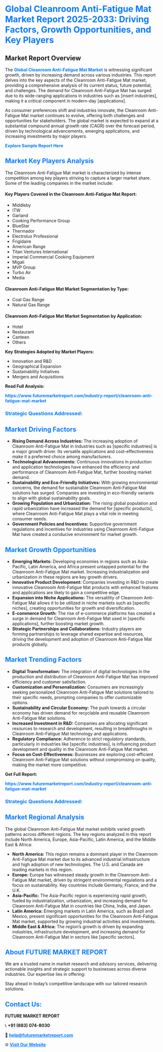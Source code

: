 <h1 style="color: #007BFF;">Global Cleanroom Anti-Fatigue Mat Market Report 2025-2033: Driving Factors, Growth Opportunities, and Key Players</h1>

<section id="overview">
<h2>Market Report Overview</h2>
<p>The <a href="https://www.futuremarketreport.com/industry-report/cleanroom-anti-fatigue-mat-market" style="color: #007BFF; text-decoration: none;"><strong>Global Cleanroom Anti-Fatigue Mat Market</strong></a> is witnessing significant growth, driven by increasing demand across various industries. This report delves into the key aspects of the Cleanroom Anti-Fatigue Mat market, providing a comprehensive analysis of its current status, future potential, and challenges. The demand for Cleanroom Anti-Fatigue Mat has surged due to its wide-ranging applications in industries such as [insert industries], making it a critical component in modern-day [applications].</p>
<p>As consumer preferences shift and industries innovate, the Cleanroom Anti-Fatigue Mat market continues to evolve, offering both challenges and opportunities for stakeholders. The global market is expected to expand at a substantial compound annual growth rate (CAGR) over the forecast period, driven by technological advancements, emerging applications, and increasing investments by major players.</p>
</section>

<section id="overview">
<p><a href="https://www.futuremarketreport.com/request-sample/reportId=36675" style="color: #007BFF; text-decoration: none;"><strong>Explore Sample Report Here</strong></a></p>
</section>

<section id="key-players">
<h2 style="color: #007BFF;">Market Key Players Analysis</h2>
<p>The Cleanroom Anti-Fatigue Mat market is characterized by intense competition among key players striving to capture a larger market share. Some of the leading companies in the market include:</p>
<h4>Key Players Covered in the Cleanroom Anti-Fatigue Mat Report:</h4>
<ul><li>Middleby</li><li>ITW</li><li>Garland</li><li>Cooking Performance Group</li><li>BlueStar</li><li>Thermador</li><li>Electrolux Professional</li><li>Frigidaire</li><li>American Range</li><li>Titan Ventures International</li><li>Imperial Commercial Cooking Equipment</li><li>Migali</li><li>MVP Group</li><li>Turbo Air</li><li>Media</li></ul>
<h4>Cleanroom Anti-Fatigue Mat Market Segmentation by Type:</h4>
<ul><li>Coal Gas Range</li><li>Natural Gas Range</li></ul>

<h4>Cleanroom Anti-Fatigue Mat Market Segmentation by Application:</h4>
<ul><li>Hotel</li><li>Restaurant</li><li>Canteen</li><li>Others</li></ul>
<p><strong>Key Strategies Adopted by Market Players:</strong></p>
<ul>
<li>Innovation and R&D</li>
<li>Geographical Expansion</li>
<li>Sustainability Initiatives</li>
<li>Mergers and Acquisitions</li>
</ul>
</section>

<section>
<p><strong>Read Full Analysis: </strong></p><a href="https://www.futuremarketreport.com/industry-report/cleanroom-anti-fatigue-mat-market" style="color: #007BFF; text-decoration: none;"><strong>https://www.futuremarketreport.com/industry-report/cleanroom-anti-fatigue-mat-market</strong></a>
<h3 style="color: #007BFF;">Strategic Questions Addressed:</h3>
</section>

<section id="driving-factors">
<h2 style="color: #007BFF;">Market Driving Factors</h2>
<ul>
<li><strong>Rising Demand Across Industries:</strong> The increasing adoption of Cleanroom Anti-Fatigue Mat in industries such as [specific industries] is a major growth driver. Its versatile applications and cost-effectiveness make it a preferred choice among manufacturers.</li>
<li><strong>Technological Advancements:</strong> Continuous innovations in production and application technologies have enhanced the efficiency and performance of Cleanroom Anti-Fatigue Mat, further boosting market demand.</li>
<li><strong>Sustainability and Eco-Friendly Initiatives:</strong> With growing environmental concerns, the demand for sustainable Cleanroom Anti-Fatigue Mat solutions has surged. Companies are investing in eco-friendly variants to align with global sustainability goals.</li>
<li><strong>Growing Population and Urbanization:</strong> The rising global population and rapid urbanization have increased the demand for [specific products], where Cleanroom Anti-Fatigue Mat plays a vital role in meeting consumer needs.</li>
<li><strong>Government Policies and Incentives:</strong> Supportive government regulations and incentives for industries using Cleanroom Anti-Fatigue Mat have created a conducive environment for market growth.</li>
</ul>
</section>

<section id="growth-opportunities">
<h2 style="color: #007BFF;">Market Growth Opportunities</h2>
<ul>
<li><strong>Emerging Markets:</strong> Developing economies in regions such as Asia-Pacific, Latin America, and Africa present untapped potential for the Cleanroom Anti-Fatigue Mat market. Increasing industrialization and urbanization in these regions are key growth drivers.</li>
<li><strong>Innovative Product Development:</strong> Companies investing in R&D to create innovative Cleanroom Anti-Fatigue Mat products with enhanced features and applications are likely to gain a competitive edge.</li>
<li><strong>Expansion into Niche Applications:</strong> The versatility of Cleanroom Anti-Fatigue Mat allows it to be utilized in niche markets such as [specific niches], creating opportunities for growth and diversification.</li>
<li><strong>E-commerce Growth:</strong> The rise of e-commerce platforms has created a surge in demand for Cleanroom Anti-Fatigue Mat used in [specific applications], further boosting market growth.</li>
<li><strong>Strategic Partnerships and Collaborations:</strong> Industry players are forming partnerships to leverage shared expertise and resources, driving the development and adoption of Cleanroom Anti-Fatigue Mat products globally.</li>
</ul>
</section>

<section id="trending-factors">
<h2 style="color: #007BFF;">Market Trending Factors</h2>
<ul>
<li><strong>Digital Transformation:</strong> The integration of digital technologies in the production and distribution of Cleanroom Anti-Fatigue Mat has improved efficiency and customer satisfaction.</li>
<li><strong>Customization and Personalization:</strong> Consumers are increasingly seeking personalized Cleanroom Anti-Fatigue Mat solutions tailored to their specific needs, prompting companies to offer customizable options.</li>
<li><strong>Sustainability and Circular Economy:</strong> The push towards a circular economy has driven demand for recyclable and reusable Cleanroom Anti-Fatigue Mat solutions.</li>
<li><strong>Increased Investment in R&D:</strong> Companies are allocating significant resources to research and development, resulting in breakthroughs in Cleanroom Anti-Fatigue Mat technology and applications.</li>
<li><strong>Regulatory Compliance:</strong> Adherence to strict regulatory standards, particularly in industries like [specific industries], is influencing product development and quality in the Cleanroom Anti-Fatigue Mat market.</li>
<li><strong>Focus on Cost-Effectiveness:</strong> Businesses are exploring cost-efficient Cleanroom Anti-Fatigue Mat solutions without compromising on quality, making the market more competitive.</li>
</ul>
</section>

<section>
<p><strong>Get Full Report: </strong></p><a href="https://www.futuremarketreport.com/industry-report/cleanroom-anti-fatigue-mat-market" style="color: #007BFF; text-decoration: none;"><strong>https://www.futuremarketreport.com/industry-report/cleanroom-anti-fatigue-mat-market</strong></a>
<h3 style="color: #007BFF;">Strategic Questions Addressed:</h3>
</section>


<section id="regional-analysis">
<h2 style="color: #007BFF;">Market Regional Analysis</h2>
<p>The global Cleanroom Anti-Fatigue Mat market exhibits varied growth patterns across different regions. The key regions analyzed in this report include North America, Europe, Asia-Pacific, Latin America, and the Middle East & Africa:</p>
<ul>
<li><strong>North America:</strong> This region remains a dominant player in the Cleanroom Anti-Fatigue Mat market due to its advanced industrial infrastructure and high adoption of new technologies. The U.S. and Canada are leading markets in this region.</li>
<li><strong>Europe:</strong> Europe has witnessed steady growth in the Cleanroom Anti-Fatigue Mat market, driven by stringent environmental regulations and a focus on sustainability. Key countries include Germany, France, and the U.K.</li>
<li><strong>Asia-Pacific:</strong> The Asia-Pacific region is experiencing rapid growth, fueled by industrialization, urbanization, and increasing demand for Cleanroom Anti-Fatigue Mat in countries like China, India, and Japan.</li>
<li><strong>Latin America:</strong> Emerging markets in Latin America, such as Brazil and Mexico, present significant opportunities for the Cleanroom Anti-Fatigue Mat market, supported by growing industrial activities and investments.</li>
<li><strong>Middle East & Africa:</strong> The region’s growth is driven by expanding industries, infrastructure development, and increasing demand for Cleanroom Anti-Fatigue Mat in sectors like [specific sectors].</li>
</ul>
</section>

<footer>
<h2 style="color: #007BFF;">About FUTURE MARKET REPORT</h2>
<p>We are a trusted name in market research and advisory services, delivering actionable insights and strategic support to businesses across diverse industries. Our expertise lies in offering:</p>

<p>Stay ahead in today’s competitive landscape with our tailored research solutions.</p>

<h2 style="color: #007BFF;">Contact Us:</h2>
<p><strong>FUTURE MARKET REPORT</strong></p>
<p>📞 <strong>+91 (883) 074-8030</strong></p>
<p>📧 <strong><a href="mailto:help@futuremarketreport.com" style="color: #007BFF;">help@futuremarketreport.com</a></strong></p>
<p>🌐 <strong><a href="https://www.futuremarketreport.com/" style="color: #007BFF;">Visit Our Website</a></strong></p>
</footer>